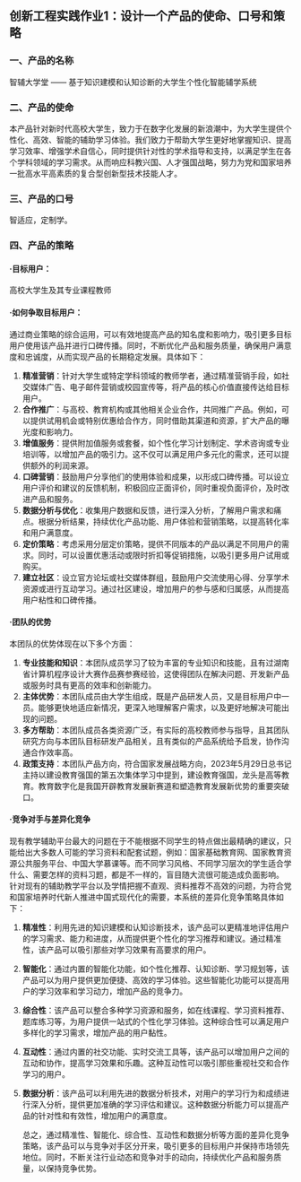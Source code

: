 ## 创新工程实践作业1：设计一个产品的使命、口号和策略
### 一、产品的名称
   智辅大学堂 —— 基于知识建模和认知诊断的大学生个性化智能辅学系统
### 二、产品的使命
   本产品针对新时代高校大学生，致力于在数字化发展的新浪潮中，为大学生提供个性化、高效、智能的辅助学习体验。我们致力于帮助大学生更好地掌握知识、提高学习效率、增强学术自信心，同时提供针对性的学术指导和支持，以满足学生在各个学科领域的学习需求。从而响应科教兴国、人才强国战略，努力为党和国家培养一批高水平高素质的复合型创新型技术技能人才。
### 三、产品的口号
 智适应，定制学。
### 四、产品的策略
#### ·目标用户：
   高校大学生及其专业课程教师
#### ·如何争取目标用户：
   通过商业策略的综合运用，可以有效地提高产品的知名度和影响力，吸引更多目标用户使用该产品并进行口碑传播。同时，不断优化产品和服务质量，确保用户满意度和忠诚度，从而实现产品的长期稳定发展。具体如下：
   1. **精准营销**：针对大学生或特定学科领域的教师学者，通过精准营销手段，如社交媒体广告、电子邮件营销或校园宣传等，将产品的核心价值直接传达给目标用户。
   2. **合作推广**：与高校、教育机构或其他相关企业合作，共同推广产品。例如，可以提供试用机会或特别优惠给合作方，同时借助其渠道和资源，扩大产品的曝光度和影响力。
   3. **增值服务**：提供附加值服务或套餐，如个性化学习计划制定、学术咨询或专业培训等，以增加产品的吸引力。这不仅可以满足用户多元化的需求，还可以提供额外的利润来源。
   4. **口碑营销**：鼓励用户分享他们的使用体验和成果，以形成口碑传播。可以设立用户评价和建议的反馈机制，积极回应正面评价，同时重视负面评价，及时改进产品和服务。
   5. **数据分析与优化**：收集用户数据和反馈，进行深入分析，了解用户需求和痛点。根据分析结果，持续优化产品功能、用户体验和营销策略，以提高转化率和用户满意度。
   6. **定价策略**：考虑采用分层定价策略，提供不同版本的产品以满足不同用户的需求。同时，可以设置优惠活动或限时折扣等促销措施，以吸引更多用户试用或购买。
   7. **建立社区**：设立官方论坛或社交媒体群组，鼓励用户交流使用心得、分享学术资源或进行互动学习。通过社区建设，增加用户的参与感和归属感，从而提高用户粘性和口碑传播。
   
#### ·团队的优势
   本团队的优势体现在以下多个方面：
1. **专业技能和知识**：本团队成员学习了较为丰富的专业知识和技能，且有过湖南省计算机程序设计大赛作品赛参赛经验，这使得团队在解决问题、开发新产品或服务时具有更高的效率和创新能力。
2. **主体优势**：本团队成员由大学生组成，既是产品研发人员，又是目标用户中一员。能够更快地适应新情况，更深入地理解客户需求，以及更好地解决可能出现的问题。
3. **多方帮助**：本团队成员各类资源广泛，有实际的高校教师参与指导，且其团队研究方向与本团队目标研发产品相关，且有类似的产品系统给予启发，协作沟通合作效率高。
4. **政策支持**：本团队产品方向，符合国家发展战略方向，2023年5月29日总书记主持以建设教育强国的第五次集体学习中提到，建设教育强国，龙头是高等教育。教育数字化是我国开辟教育发展新赛道和塑造教育发展新优势的重要突破口。

#### ·竞争对手与差异化竞争
   现有教学辅助平台最大的问题在于不能根据不同学生的特点做出最精确的建议，只能给出大多数人可能的学习资料和配套试题，例如：国家基础教育网、国家教育资源公共服务平台、中国大学慕课等。而不同学习风格、不同学习层次的学生适合学什么、需要怎样的资料习题，都是不一样的，盲目随大流很可能造成负面影响。
   针对现有的辅助教学平台以及学情把握不直观、资料推荐不高效的问题，为符合党和国家培养时代新人推进中国式现代化的需要，本系统的差异化竞争策略具体如下：
1. **精准性**：利用先进的知识建模和认知诊断技术，该产品可以更精准地评估用户的学习需求、能力和进度，从而提供更个性化的学习推荐和建议。通过精准性，该产品可以吸引那些对学习效果有高要求的用户。
2. **智能化**：通过内置的智能化功能，如个性化推荐、认知诊断、学习规划等，该产品可以为用户提供更加便捷、高效的学习体验。这些智能化功能可以提高用户的学习效率和学习动力，增加产品的竞争力。
3. **综合性**：该产品可以整合多种学习资源和服务，如在线课程、学习资料推荐、题库练习等，为用户提供一站式的个性化学习体验。这种综合性可以满足用户多样化的学习需求，增加产品的用户黏性。
4. **互动性**：通过内置的社交功能、实时交流工具等，该产品可以增加用户之间的互动和协作，提高学习效果和乐趣。这种互动性可以吸引那些重视社交和合作学习的用户。
5. **数据分析**：该产品可以利用先进的数据分析技术，对用户的学习行为和成绩进行深入分析，提供更加准确的学习评估和建议。这种数据分析能力可以提高产品的针对性和有效性，增加用户的满意度。


   总之，通过精准性、智能化、综合性、互动性和数据分析等方面的差异化竞争策略，该产品可以与竞争对手区分开来，吸引更多的目标用户并保持市场领先地位。同时，不断关注行业动态和竞争对手的动向，持续优化产品和服务质量，以保持竞争优势。


